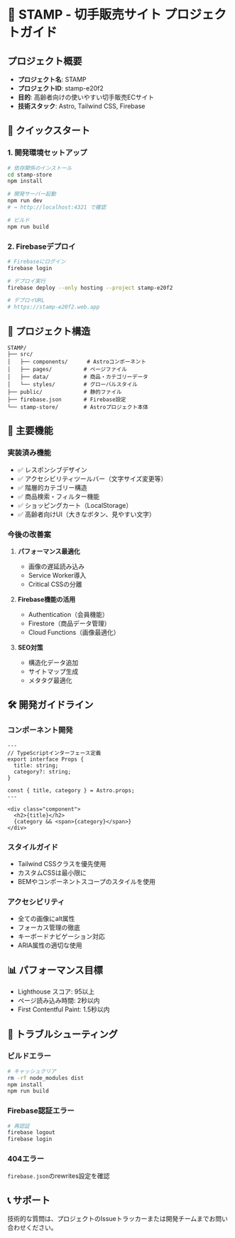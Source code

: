# 🏪 STAMP - 切手販売サイト プロジェクトガイド

## プロジェクト概要

- **プロジェクト名**: STAMP
- **プロジェクトID**: stamp-e20f2
- **目的**: 高齢者向けの使いやすい切手販売ECサイト
- **技術スタック**: Astro, Tailwind CSS, Firebase

## 🚀 クイックスタート

### 1. 開発環境セットアップ

```bash
# 依存関係のインストール
cd stamp-store
npm install

# 開発サーバー起動
npm run dev
# → http://localhost:4321 で確認

# ビルド
npm run build
```

### 2. Firebaseデプロイ

```bash
# Firebaseにログイン
firebase login

# デプロイ実行
firebase deploy --only hosting --project stamp-e20f2

# デプロイURL
# https://stamp-e20f2.web.app
```

## 📁 プロジェクト構造

```
STAMP/
├── src/
│   ├── components/      # Astroコンポーネント
│   ├── pages/          # ページファイル
│   ├── data/           # 商品・カテゴリーデータ
│   └── styles/         # グローバルスタイル
├── public/             # 静的ファイル
├── firebase.json       # Firebase設定
└── stamp-store/        # Astroプロジェクト本体
```

## 🎯 主要機能

### 実装済み機能

- ✅ レスポンシブデザイン
- ✅ アクセシビリティツールバー（文字サイズ変更等）
- ✅ 階層的カテゴリー構造
- ✅ 商品検索・フィルター機能
- ✅ ショッピングカート（LocalStorage）
- ✅ 高齢者向けUI（大きなボタン、見やすい文字）

### 今後の改善案

1. **パフォーマンス最適化**
    - 画像の遅延読み込み
    - Service Worker導入
    - Critical CSSの分離

2. **Firebase機能の活用**
    - Authentication（会員機能）
    - Firestore（商品データ管理）
    - Cloud Functions（画像最適化）

3. **SEO対策**
    - 構造化データ追加
    - サイトマップ生成
    - メタタグ最適化

## 🛠️ 開発ガイドライン

### コンポーネント開発

```astro
---
// TypeScriptインターフェース定義
export interface Props {
  title: string;
  category?: string;
}

const { title, category } = Astro.props;
---

<div class="component">
  <h2>{title}</h2>
  {category && <span>{category}</span>}
</div>
```

### スタイルガイド

- Tailwind CSSクラスを優先使用
- カスタムCSSは最小限に
- BEMやコンポーネントスコープのスタイルを使用

### アクセシビリティ

- 全ての画像にalt属性
- フォーカス管理の徹底
- キーボードナビゲーション対応
- ARIA属性の適切な使用

## 📊 パフォーマンス目標

- Lighthouse スコア: 95以上
- ページ読み込み時間: 2秒以内
- First Contentful Paint: 1.5秒以内

## 🚨 トラブルシューティング

### ビルドエラー

```bash
# キャッシュクリア
rm -rf node_modules dist
npm install
npm run build
```

### Firebase認証エラー

```bash
# 再認証
firebase logout
firebase login
```

### 404エラー

`firebase.json`のrewrites設定を確認

## 📞 サポート

技術的な質問は、プロジェクトのIssueトラッカーまたは開発チームまでお問い合わせください。
